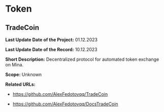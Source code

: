 # Token

## TradeCoin

**Last Update Date of the Project:** 01.12.2023

**Last Update Date of the Record:** 10.12.2023

**Short Description:** Decentralized protocol for automated token exchange on Mina.

**Scope:** Unknown

**Related URLs:** 

- https://github.com/AlexFedotovqq/TradeCoin

- https://github.com/AlexFedotovqq/DocsTradeCoin